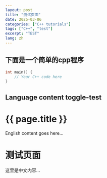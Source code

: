 ```yaml
---
layout: post
title: "测试页面"
date: 2025-03-06
categories: ["C++ tutorials"]
tags: ["C++", "test"]
excerpt: "TEST"
lang: zh
---
```


## 下面是一个简单的cpp程序
```cpp
int main() {
    // Your C++ code here
}
```


## Language content toggle-test

<div data-lang="en">
  <!-- English content here -->
  <h1>{{ page.title }}</h1>
  <p>English content goes here...</p>
</div>

<div data-lang="zh">
  <!-- Chinese content here -->
  <h1>测试页面</h1>
  <p>这里是中文内容...</p>
</div>
